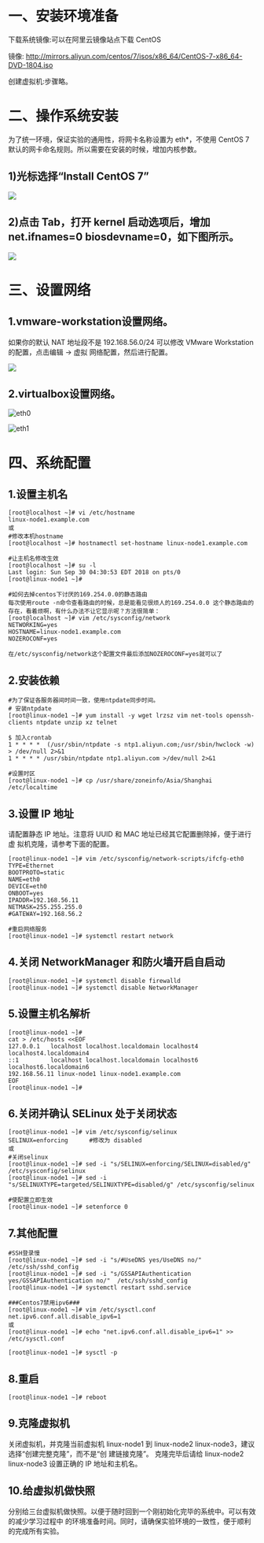 # 一、安装环境准备

下载系统镜像:可以在阿里云镜像站点下载 CentOS 

镜像: http://mirrors.aliyun.com/centos/7/isos/x86_64/CentOS-7-x86_64-DVD-1804.iso

创建虚拟机:步骤略。


# 二、操作系统安装
 为了统一环境，保证实验的通用性，将网卡名称设置为 eth*，不使用 CentOS 7 默认的网卡命名规则。所以需要在安装的时候，增加内核参数。
 
 ## 1)光标选择“Install CentOS 7”
 
  ![](https://github.com/Lancger/opsfull/blob/master/images/install%20centos7.png)

 ## 2)点击 Tab，打开 kernel 启动选项后，增加 net.ifnames=0 biosdevname=0，如下图所示。
 
  ![](https://github.com/Lancger/opsfull/blob/master/images/change%20network.png)

# 三、设置网络

## 1.vmware-workstation设置网络。

如果你的默认 NAT 地址段不是 192.168.56.0/24 可以修改 VMware Workstation 的配置，点击编辑 -> 虚拟 网络配置，然后进行配置。

  ![](https://github.com/Lancger/opsfull/blob/master/images/vmware-network.png)

## 2.virtualbox设置网络。

  ![eth0](https://github.com/Lancger/opsfull/blob/master/images/virtualbox-network-eth0.jpg)
  
  ![eth1](https://github.com/Lancger/opsfull/blob/master/images/virtualbox-network-eth1.png)

# 四、系统配置

## 1.设置主机名
```
[root@localhost ~]# vi /etc/hostname 
linux-node1.example.com
或
#修改本机hostname
[root@localhost ~]# hostnamectl set-hostname linux-node1.example.com

#让主机名修改生效
[root@localhost ~]# su -l
Last login: Sun Sep 30 04:30:53 EDT 2018 on pts/0
[root@linux-node1 ~]#

#如何去掉centos下讨厌的169.254.0.0的静态路由
每次使用route -n命令查看路由的时候，总是能看见很烦人的169.254.0.0 这个静态路由的存在，看着烦啊，有什么办法不让它显示呢？方法很简单：
[root@localhost ~]# vim /etc/sysconfig/network
NETWORKING=yes
HOSTNAME=linux-node1.example.com
NOZEROCONF=yes

在/etc/sysconfig/network这个配置文件最后添加NOZEROCONF=yes就可以了
```

## 2.安装依赖
```
#为了保证各服务器间时间一致，使用ntpdate同步时间。
# 安装ntpdate
[root@linux-node1 ~]# yum install -y wget lrzsz vim net-tools openssh-clients ntpdate unzip xz telnet

$ 加入crontab
1 * * * *  (/usr/sbin/ntpdate -s ntp1.aliyun.com;/usr/sbin/hwclock -w) > /dev/null 2>&1
1 * * * * /usr/sbin/ntpdate ntp1.aliyun.com >/dev/null 2>&1

#设置时区
[root@linux-node1 ~]# cp /usr/share/zoneinfo/Asia/Shanghai /etc/localtime
```

## 3.设置 IP 地址
  
  请配置静态 IP 地址。注意将 UUID 和 MAC 地址已经其它配置删除掉，便于进行虚 拟机克隆，请参考下面的配置。
```
[root@linux-node1 ~]# vim /etc/sysconfig/network-scripts/ifcfg-eth0 
TYPE=Ethernet
BOOTPROTO=static 
NAME=eth0 
DEVICE=eth0 
ONBOOT=yes 
IPADDR=192.168.56.11 
NETMASK=255.255.255.0 
#GATEWAY=192.168.56.2

#重启网络服务
[root@linux-node1 ~]# systemctl restart network
```



## 4.关闭 NetworkManager 和防火墙开启自启动
```
[root@linux-node1 ~]# systemctl disable firewalld 
[root@linux-node1 ~]# systemctl disable NetworkManager
```

## 5.设置主机名解析
```
[root@linux-node1 ~]#
cat > /etc/hosts <<EOF
127.0.0.1   localhost localhost.localdomain localhost4 localhost4.localdomain4
::1         localhost localhost.localdomain localhost6 localhost6.localdomain6
192.168.56.11 linux-node1 linux-node1.example.com
EOF
[root@linux-node1 ~]#
```

## 6.关闭并确认 SELinux 处于关闭状态
```
[root@linux-node1 ~]# vim /etc/sysconfig/selinux 
SELINUX=enforcing      #修改为 disabled
或
#关闭selinux
[root@linux-node1 ~]# sed -i "s/SELINUX=enforcing/SELINUX=disabled/g" /etc/sysconfig/selinux
[root@linux-node1 ~]# sed -i "s/SELINUXTYPE=targeted/SELINUXTYPE=disabled/g" /etc/sysconfig/selinux

#使配置立即生效
[root@linux-node1 ~]# setenforce 0 
```

## 7.其他配置
```
#SSH登录慢
[root@linux-node1 ~]# sed -i "s/#UseDNS yes/UseDNS no/"  /etc/ssh/sshd_config
[root@linux-node1 ~]# sed -i "s/GSSAPIAuthentication yes/GSSAPIAuthentication no/"  /etc/ssh/sshd_config
[root@linux-node1 ~]# systemctl restart sshd.service

###Centos7禁用ipv6###
[root@linux-node1 ~]# vim /etc/sysctl.conf 
net.ipv6.conf.all.disable_ipv6=1
或
[root@linux-node1 ~]# echo "net.ipv6.conf.all.disable_ipv6=1" >> /etc/sysctl.conf 

[root@linux-node1 ~]# sysctl -p
```

## 8.重启
```
[root@linux-node1 ~]# reboot
```

## 9.克隆虚拟机

关闭虚拟机，并克隆当前虚拟机 linux-node1 到 linux-node2 linux-node3，建议选择“创建完整克隆”，而不是“创 建链接克隆”。
克隆完毕后请给 linux-node2 linux-node3 设置正确的 IP 地址和主机名。

## 10.给虚拟机做快照

分别给三台虚拟机做快照。以便于随时回到一个刚初始化完毕的系统中。可以有效的减少学习过程中 的环境准备时间。同时，请确保实验环境的一致性，便于顺利的完成所有实验。

